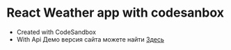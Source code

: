 # React Weather app with codesanbox
- Created with CodeSandbox
- With Api
Демо версия сайта можете найти [Здесь](https://2294d9.csb.app/)
